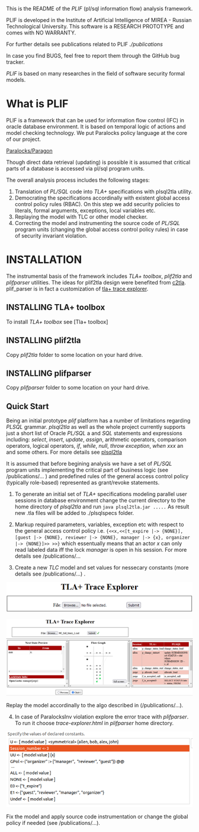 This is the README of the _PLIF_ (pl/sql information flow) analysis framework.

PLIF is developed in the Institute of Artificial Intelligence of MIREA - Russian Technological University.
This software is a RESEARCH PROTOTYPE and comes with NO WARRANTY.

For further details see publications related to PLIF *./publications*

In case you find BUGS, feel free to report them through the GitHub bug tracker.

_PLIF_ is based on many researches in the field of software security formal models.

# What is PLIF

PLIF is a framework that can be used for information flow control (IFC) in oracle database environment.
It is based on temporal logic of actions and model checking technology. We put Paralocks policy language at the core of our project. 

[Paralocks/Paragon](https://content.iospress.com/articles/journal-of-computer-security/jcs15791)

Though direct data retrieval (updating) is possible it is assumed that critical parts of a database is accessed via pl/sql program units.

The overall analysis process includes the following stages:

1. Translation of _PL/SQL_ code into _TLA+_ specifications with plsql2tla utility.
2. Democrating the specifications accordinally with existent global access control policy rules (RBAC). On this step we add security policies to literals, formal arguments, exceptions, local variables etc. 
3. Replaying the model with TLC or other model checker. 
4. Correcting the model and instrumenting the source code of _PL/SQL_ program units (changing the global access control policy rules) in case of security invariant violation.

# INSTALLATION

The instrumental basis of the framework includes _TLA+ toolbox_, _plif2tla_ and _plifparser_ utilities. 
The ideas for plif2tla design were benefited from [c2tla](). 
plif_parser is in fact a customization of [tla+ trace explorer]().

## INSTALLING TLA+ toolbox

To install _TLA+ toolbox_ see [Tla+ toolbox]

## INSTALLING plif2tla

Copy _plif2tla_ folder to some location on your hard drive.

## INSTALLING plifparser

Copy _plifparser_ folder to some location on your hard drive.

## Quick Start

Being an initial prototype _plif_ platform has a number of limitations regarding _PLSQL_ grammar. _plsql2tla_ as well as the whole project currently supports just a short list of Oracle _PL/SQL_ a and _SQL_ statements and expressions including: _select_, _insert_, _update_, _assign_, arithmetic operators, comparison operators, logical operators, _if_, _while_, _null_, _throw exception_, _when xxx_ an and some others. For more details see [plsql2tla]()

It is assumed that before begining analysis we have a set of _PL/SQL_ program units implementing the critical part of business logic (see /publications/... ) and predefined rules of the general access control policy (typically role-based) represented as grant/revoke statements.

1. To generate an initial set of _TLA+_ specifications modeling parallel user sessions in database environment change the current directory to the home directory of _plsql2tla_ and run
	`
	java plsql2tla.jar .....
	` 
As result new .tla files will be added to ./plsqlspecs folder.

2. Markup required parameters, variables, exception etc with respect to the general access control policy i.e. 
	`
	 {<<x,<<[t_expire |-> {NONE}], [guest |-> {NONE}, reviewer |-> {NONE}, manager |-> {x}, organizer |-> {NONE}]>> >>}
        `
which essentually means that an actor _x_ can only read labeled data iff the lock _manager_ is open in his session. For more details see /publications/...

3. Create a new _TLC_ model and set values for nessecary constants (more details see /publications/...) .

![Configuring the model](https://github.com/timimin/plif/blob/main/blobs/screen_plif_parser_1.png?raw=true)
           
![Configuring the model](https://github.com/timimin/plif/blob/main/blobs/screen_plif_parser_2.png?raw=true)

Replay the model accordinally to the algo described in (/publications/...).

4. In case of ParalocksInv violation explore the error trace with _plifparser_. To run it choose _trace-explorer.html_ in _plifparser_ home directory.

![Configuring the model](https://github.com/timimin/plif/blob/main/blobs/screen_plif_model.png?raw=true)

Fix the model and apply source code instrumentation or change the global policy if needed (see /publications/...).


